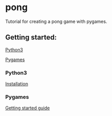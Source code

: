 # pong

Tutorial for creating a pong game with pygames.

## Getting started:

[Python3](#python3)

[Pygames](#pygames)



### Python3
[Installation](https://www.codecademy.com/article/install-python3)

### Pygames
[Getting started guide](https://www.pygame.org/wiki/GettingStarted)

